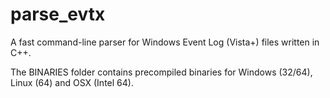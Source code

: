 parse\_evtx
==========

A fast command-line parser for Windows Event Log (Vista+) files written in C++.

The BINARIES folder contains precompiled binaries for Windows (32/64), Linux (64) and OSX (Intel 64).

